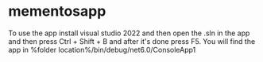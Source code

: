 # mementosapp

To use the app install visual studio 2022 and then open the .sln in the app and then press Ctrl + Shift + B and after it's done press F5.
You will find the app in %folder location%/bin/debug/net6.0/ConsoleApp1
